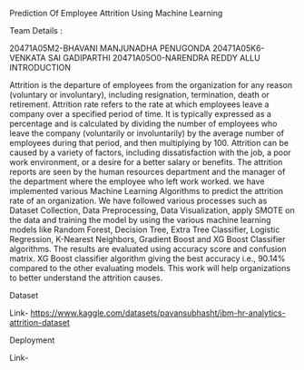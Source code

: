 Prediction Of Employee Attrition Using Machine Learning

Team Details :

20471A05M2-BHAVANI MANJUNADHA PENUGONDA
20471A05K6-VENKATA SAI GADIPARTHI
20471A05O0-NARENDRA REDDY ALLU
INTRODUCTION

Attrition is the departure of employees from the organization for any reason (voluntary or involuntary), including resignation, termination, death or retirement. Attrition rate refers to the rate at which employees leave a company over a specified period of time. It is typically expressed as a percentage and is calculated by dividing the number of employees who leave the company (voluntarily or involuntarily) by the average number of employees during that period, and then multiplying by 100. Attrition can be caused by a variety of factors, including dissatisfaction with the job, a poor work environment, or a desire for a better salary or benefits. The attrition reports are seen by the human resources department and the manager of the department where the employee who left work worked. we have implemented various Machine Learning Algorithms to predict the attrition rate of an organization. We have followed various processes such as Dataset Collection, Data Preprocessing, Data Visualization, apply SMOTE on the data and training the model by using the various machine learning models like Random Forest, Decision Tree, Extra Tree Classifier, Logistic Regression, K-Nearest Neighbors, Gradient Boost and XG Boost Classifier algorithms. The results are evaluated using accuracy score and confusion matrix. XG Boost classifier algorithm giving the best accuracy i.e., 90.14% compared to the other evaluating models. This work will help organizations to better understand the attrition causes.

Dataset

Link- https://www.kaggle.com/datasets/pavansubhasht/ibm-hr-analytics-attrition-dataset

Deployment

Link- 
